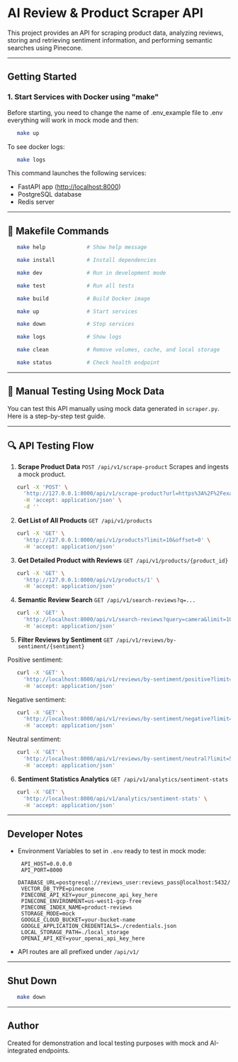 # AI Review & Product Scraper API

This project provides an API for scraping product data, analyzing reviews, storing and retrieving sentiment information,
and performing semantic searches using Pinecone.

---

## Getting Started

### 1. Start Services with Docker using "make"

Before starting, you need to change the name of .env_example file to .env everything will work in mock mode and then:

```bash
   make up
```

To see docker logs:

```bash
   make logs
```

This command launches the following services:

* FastAPI app ([http://localhost:8000](http://localhost:8000))
* PostgreSQL database
* Redis server

---

## 🔧 Makefile Commands

```bash
   make help             # Show help message
```
```bash
   make install          # Install dependencies
```
```bash
   make dev              # Run in development mode
```
```bash
   make test             # Run all tests
```
```bash
   make build            # Build Docker image
```
```bash
   make up               # Start services
```
```bash
   make down             # Stop services
```
```bash
   make logs             # Show logs
```
```bash
   make clean            # Remove volumes, cache, and local storage
```
```bash
   make status           # Check health endpoint
```

---

## 🔧 Manual Testing Using Mock Data

You can test this API manually using mock data generated in `scraper.py`. Here is a step-by-step test guide.

---

## 🔍 API Testing Flow

1. **Scrape Product Data**
   `POST /api/v1/scrape-product`
   Scrapes and ingests a mock product.

```bash
   curl -X 'POST' \
     'http://127.0.0.1:8000/api/v1/scrape-product?url=https%3A%2F%2Fexample.com%2Fsmartphone-galaxy-s23' \
     -H 'accept: application/json' \
     -d ''
```

2. **Get List of All Products**
   `GET /api/v1/products`

```bash
   curl -X 'GET' \
     'http://127.0.0.1:8000/api/v1/products?limit=10&offset=0' \
     -H 'accept: application/json'
```

3. **Get Detailed Product with Reviews**
   `GET /api/v1/products/{product_id}`

```bash
   curl -X 'GET' \
     'http://127.0.0.1:8000/api/v1/products/1' \
     -H 'accept: application/json'
```

4. **Semantic Review Search**
   `GET /api/v1/search-reviews?q=...`

```bash
   curl -X 'GET' \
     'http://localhost:8000/api/v1/search-reviews?query=camera&limit=10&min_similarity=0.1' \
     -H 'accept: application/json'
```

5. **Filter Reviews by Sentiment**
   `GET /api/v1/reviews/by-sentiment/{sentiment}`

Positive sentiment:

```bash
   curl -X 'GET' \
     'http://localhost:8000/api/v1/reviews/by-sentiment/positive?limit=50' \
     -H 'accept: application/json'
```

Negative sentiment:

```bash
   curl -X 'GET' \
     'http://localhost:8000/api/v1/reviews/by-sentiment/negative?limit=50' \
     -H 'accept: application/json'
```

Neutral sentiment:

```bash
   curl -X 'GET' \
     'http://localhost:8000/api/v1/reviews/by-sentiment/neutral?limit=50' \
     -H 'accept: application/json'
```

6. **Sentiment Statistics Analytics**
   `GET /api/v1/analytics/sentiment-stats`

```bash
   curl -X 'GET' \
     'http://localhost:8000/api/v1/analytics/sentiment-stats' \
     -H 'accept: application/json'
```

---

## Developer Notes

* Environment Variables to set in `.env` ready to test in mock mode:

  ```env
   API_HOST=0.0.0.0
   API_PORT=8000
   DATABASE_URL=postgresql://reviews_user:reviews_pass@localhost:5432/reviews_db
   VECTOR_DB_TYPE=pinecone
   PINECONE_API_KEY=your_pinecone_api_key_here
   PINECONE_ENVIRONMENT=us-west1-gcp-free
   PINECONE_INDEX_NAME=product-reviews
   STORAGE_MODE=mock
   GOOGLE_CLOUD_BUCKET=your-bucket-name
   GOOGLE_APPLICATION_CREDENTIALS=./credentials.json
   LOCAL_STORAGE_PATH=./local_storage
   OPENAI_API_KEY=your_openai_api_key_here
  ```
  
* API routes are all prefixed under `/api/v1/`

---

## Shut Down

```bash
   make down
```

---

## Author

Created for demonstration and local testing purposes with mock and AI-integrated endpoints.
